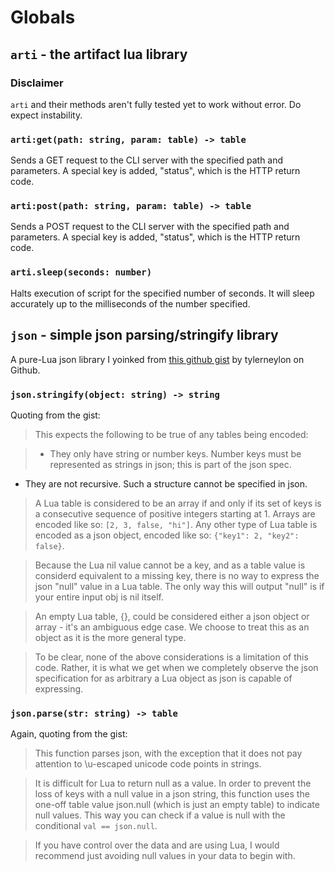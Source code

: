 # Globals

## `arti` - the artifact lua library

### Disclaimer
`arti` and their methods aren't fully tested yet to work without error. Do expect instability.

### `arti:get(path: string, param: table) -> table`
Sends a GET request to the CLI server with the specified path and parameters. A special key is added, "status", which is the HTTP return code.

### `arti:post(path: string, param: table) -> table`
Sends a POST request to the CLI server with the specified path and parameters. A special key is added, "status", which is the HTTP return code.

### `arti.sleep(seconds: number)`
Halts execution of script for the specified number of seconds. It will sleep accurately up to the milliseconds of the number specified.

## `json` - simple json parsing/stringify library
A pure-Lua json library I yoinked from [this github gist](https://gist.github.com/tylerneylon/59f4bcf316be525b30ab) by tylerneylon on Github.

### `json.stringify(object: string) -> string`
Quoting from the gist:

>This expects the following to be true of any tables being encoded:

 >- They only have string or number keys. Number keys must be represented as
   strings in json; this is part of the json spec.
 - They are not recursive. Such a structure cannot be specified in json.

>A Lua table is considered to be an array if and only if its set of keys is a
consecutive sequence of positive integers starting at 1. Arrays are encoded like
so: `[2, 3, false, "hi"]`. Any other type of Lua table is encoded as a json
object, encoded like so: `{"key1": 2, "key2": false}`.

>Because the Lua nil value cannot be a key, and as a table value is considerd
equivalent to a missing key, there is no way to express the json "null" value in
a Lua table. The only way this will output "null" is if your entire input obj is
nil itself.

>An empty Lua table, {}, could be considered either a json object or array -
it's an ambiguous edge case. We choose to treat this as an object as it is the
more general type.

>To be clear, none of the above considerations is a limitation of this code.
Rather, it is what we get when we completely observe the json specification for
as arbitrary a Lua object as json is capable of expressing.

### `json.parse(str: string) -> table`

Again, quoting from the gist:

>This function parses json, with the exception that it does not pay attention to
\u-escaped unicode code points in strings.

>It is difficult for Lua to return null as a value. In order to prevent the loss
of keys with a null value in a json string, this function uses the one-off
table value json.null (which is just an empty table) to indicate null values.
This way you can check if a value is null with the conditional
`val == json.null`.

>If you have control over the data and are using Lua, I would recommend just
avoiding null values in your data to begin with.
